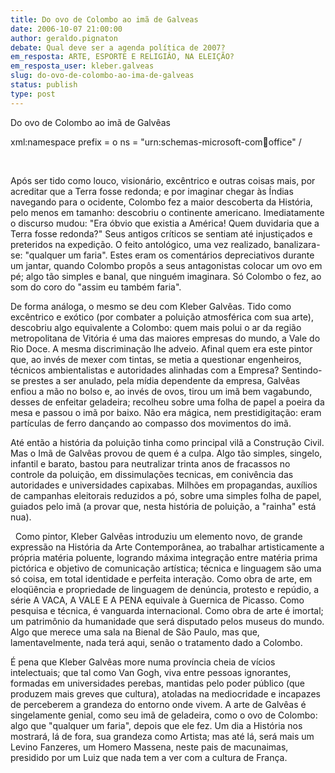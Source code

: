 ```yaml
---
title: Do ovo de Colombo ao imã de Galveas
date: 2006-10-07 21:00:00
author: geraldo.pignaton
debate: Qual deve ser a agenda política de 2007?
em_resposta: ARTE, ESPORTE E RELIGIÂO, NA ELEIÇÃO?
em_resposta_user: kleber.galveas
slug: do-ovo-de-colombo-ao-ima-de-galveas
status: publish 
type: post
---
```


Do ovo de Colombo ao imã de Galvêas


xml:namespace prefix = o ns = "urn:schemas-microsoft-com:office:office" / 


 


Após ser tido como louco, visionário, excêntrico e outras coisas mais, por acreditar que a Terra fosse redonda; e por imaginar chegar às Índias navegando para o ocidente, Colombo fez a maior descoberta da História, pelo menos em tamanho: descobriu o continente americano. Imediatamente o discurso mudou: "Era óbvio que existia a América! Quem duvidaria que a Terra fosse redonda?" Seus antigos críticos se sentiam até injustiçados e preteridos na expedição. O feito antológico, uma vez realizado, banalizara-se: "qualquer um faria". Estes eram os comentários depreciativos durante um jantar, quando Colombo propôs a seus antagonistas colocar um ovo em pé; algo tão simples e banal, que ninguém imaginara. Só Colombo o fez, ao som do coro do "assim eu também faria".


De forma análoga, o mesmo se deu com Kleber Galvêas. Tido como excêntrico e exótico (por combater a poluição atmosférica com sua arte), descobriu algo equivalente a Colombo: quem mais polui o ar da região metropolitana de Vitória é uma das maiores empresas do mundo, a Vale do Rio Doce. A mesma discriminação lhe adveio. Afinal quem era este pintor que, ao invés de mexer com tintas, se metia a questionar engenheiros, técnicos ambientalistas e autoridades alinhadas com a Empresa? Sentindo-se prestes a ser anulado, pela mídia dependente da empresa, Galvêas enfiou a mão no bolso e, ao invés de ovos, tirou um imã bem vagabundo, desses de enfeitar geladeira; recolheu sobre uma folha de papel a poeira da mesa e passou o imã por baixo. Não era mágica, nem prestidigitação: eram partículas de ferro dançando ao compasso dos movimentos do imã.


Até então a história da poluição tinha como principal vilã a Construção Civil. Mas o Imã de Galvêas provou de quem é a culpa. Algo tão simples, singelo, infantil e barato, bastou para neutralizar trinta anos de fracassos no controle da poluição, em dissimulações tecnicas, em conivência das autoridades e universidades capixabas. Milhões em propagandas, auxílios de campanhas eleitorais reduzidos a pó, sobre uma simples folha de papel, guiados pelo imã (a provar que, nesta história de poluição, a "rainha" está nua).


  Como pintor, Kleber Galvêas introduziu um elemento novo, de grande expressão na História da Arte Contemporânea, ao trabalhar artisticamente a própria matéria poluente, logrando máxima integração entre matéria prima pictórica e objetivo de comunicação artística; técnica e linguagem são uma só coisa, em total identidade e perfeita interação. Como obra de arte, em eloqüência e propriedade de linguagem de denúncia, protesto e repúdio, a série A VACA, A VALE E A PENA equivale à Guernica de Picasso. Como pesquisa e técnica, é vanguarda internacional. Como obra de arte é imortal; um patrimônio da humanidade que será disputado pelos museus do mundo. Algo que merece uma sala na Bienal de São Paulo, mas que, lamentavelmente, nada terá aqui, senão o tratamento dado a Colombo.


É pena que Kleber Galvêas more numa província cheia de vícios intelectuais; que tal como Van Gogh, viva entre pessoas ignorantes, formadas em universidades perebas, mantidas pelo poder público (que produzem mais greves que cultura), atoladas na mediocridade e incapazes de perceberem a grandeza do entorno onde vivem. A arte de Galvêas é singelamente genial, como seu imã de geladeira, como o ovo de Colombo: algo que "qualquer um faria", depois que ele fez. Um dia a História nos mostrará, lá de fora, sua grandeza como Artista; mas até lá, será mais um Levino Fanzeres, um Homero Massena, neste pais de macunaimas, presidido por um Luiz que nada tem a ver com a cultura de França. 


 


